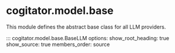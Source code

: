 # cogitator.model.base

This module defines the abstract base class for all LLM providers.

::: cogitator.model.base.BaseLLM
options:
show_root_heading: true
show_source: true
members_order: source
